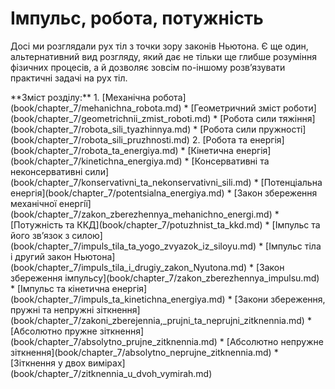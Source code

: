 # Iмпульс, робота, потужнiсть
<p class="p3">Досі ми розглядали рух тiл з точки зору законiв Ньютона. Є ще один, альтернативний вид розгляду, який дає не тiльки ще глибше розумiння фiзичних процесiв, а й дозволяє зовсiм по-iншому розв’язувати практичнi задачi на рух тiл.</p>
**Зміст розділу:**
1. [Механiчна робота](book/chapter_7/mehanichna_robota.md)
    * [Геометричний змiст роботи](book/chapter_7/geometrichnii_zmist_roboti.md)
    * [Робота сили тяжiння](book/chapter_7/robota_sili_tyazhinnya.md)
    * [Робота сили пружностi](book/chapter_7/robota_sili_pruzhnosti.md)
2. [Робота та енергiя](book/chapter_7/robota_ta_energiya.md)
    * [Кiнетична енергiя](book/chapter_7/kinetichna_energiya.md)
    * [Консервативнi та неконсервативнi сили](book/chapter_7/konservativni_ta_nekonservativni_sili.md)
    * [Потенцiальна енергiя](book/chapter_7/potentsialna_energiya.md)
    * [Закон збереження механiчної енергiї](book/chapter_7/zakon_zberezhennya_mehanichno_energi.md)
* [Потужнiсть та ККД](book/chapter_7/potuzhnist_ta_kkd.md)
* [Iмпульс та його зв’язок з силою](book/chapter_7/impuls_tila_ta_yogo_zvyazok_iz_siloyu.md)
    * [Імпульс тіла і другий закон Ньютона](book/chapter_7/impuls_tila_i_drugiy_zakon_Nyutona.md)
    * [Закон збереження iмпульсу](book/chapter_7/zakon_zberezhennya_impulsu.md)
* [Імпульс та кінетична енергія](book/chapter_7/impuls_ta_kinetichna_energiya.md)
    * [Закони збереження, пружні та непружні зіткнення](book/chapter_7/zakoni_zberejennia,_prujni_ta_neprujni_zitknennia.md)
    * [Абсолютно пружне зіткнення](book/chapter_7/absolytno_prujne_zitknennia.md)
    * [Абсолютно непружне зіткнення](book/chapter_7/absolytno_neprujne_zitknennia.md)
    * [Зіткнення у двох вимірах](book/chapter_7/zitknennia_u_dvoh_vymirah.md)